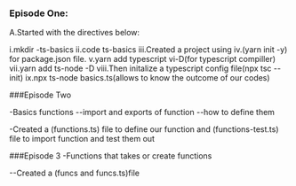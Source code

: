 ### Episode One:

A.Started with the directives below:

i.mkdir -ts-basics
ii.code ts-basics
iii.Created a project using
iv.(yarn init -y) for package.json file.
v.yarn add typescript vi-D(for typescript compiller)
vii.yarn add ts-node -D
viii.Then initalize a typescript config file(npx tsc --init)
ix.npx ts-node basics.ts(allows to know the outcome of our codes)

###Episode Two

-Basics functions
--import and exports of function
--how to define them

-Created a (functions.ts) file to define our function and (functions-test.ts) file to import function and test them out

###Episode 3
-Functions that takes or create functions

--Created a (funcs and funcs.ts)file
